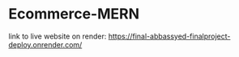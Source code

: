 # Ecommerce-MERN

link to live website on render: https://final-abbassyed-finalproject-deploy.onrender.com/
